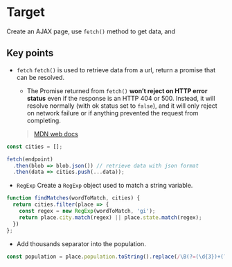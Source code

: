 # Target
Create an AJAX page, use `fetch()` method to get data, and 


## Key points
- `fetch`
`fetch()` is used to retrieve data from a url, return a promise that can be resolved.

  - The Promise returned from `fetch()` **won’t reject on HTTP error status** even if the response is an HTTP 404 or 500. Instead, it will resolve normally (with ok status set to `false`), and it will only reject on network failure or if anything prevented the request from completing.
  > [MDN web docs](https://developer.mozilla.org/en-US/docs/Web/API/Fetch_API)

```js
const cities = [];

fetch(endpoint)
  .then(blob => blob.json()) // retrieve data with json format
  .then(data => cities.push(...data));
```

- `RegExp`
Create a `RegExp` object used to match a string variable.

```js
function findMatches(wordToMatch, cities) {
  return cities.filter(place => {
    const regex = new RegExp(wordToMatch, 'gi');
    return place.city.match(regex) || place.state.match(regex);
  })
};
```

- Add thousands separator into the population.
```js
const population = place.population.toString().replace(/\B(?=(\d{3})+(?!\d))/g, ',');
```
